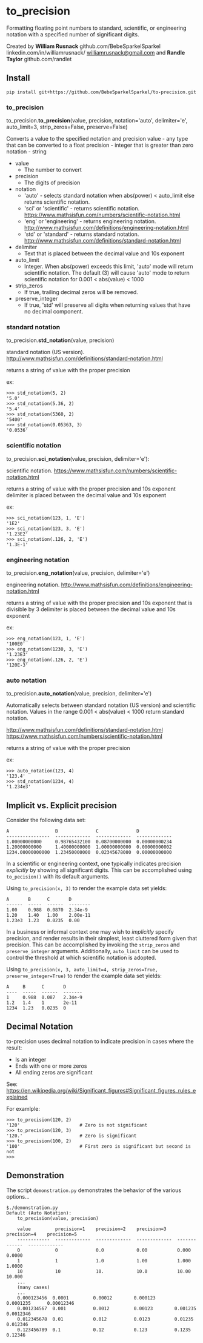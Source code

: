 # to_precision
Formatting floating point numbers to standard, scientific, or engineering notation with a specified number of significant digits.

Created by **William Rusnack**
github.com/BebeSparkelSparkel
linkedin.com/in/williamrusnack/
williamrusnack@gmail.com
and **Randle Taylor**
github.com/randlet

## Install

    pip install git+https://github.com/BebeSparkelSparkel/to-precision.git

### to_precision
to_precision.**to_precision**(value, precision, notation='auto', delimiter='e', auto_limit=3, strip_zeros=False, preserve=False)  

Converts a value to the specified notation and precision
value - any type that can be converted to a float
precision - integer that is greater than zero
notation - string

* value
    * The number to convert
* precision
    * The digits of precision
* notation
    * 'auto' - selects standard notation when abs(power) < auto_limit else returns scientific notation.
    * 'sci' or 'scientific' - returns scientific notation. https://www.mathsisfun.com/numbers/scientific-notation.html
    * 'eng' or 'engineering' - returns engineering notation. http://www.mathsisfun.com/definitions/engineering-notation.html
    * 'std' or 'standard' - returns standard notation. http://www.mathsisfun.com/definitions/standard-notation.html
* delimiter
    * Text that is placed between the decimal value and 10s exponent
* auto_limit
    * Integer. When abs(power) exceeds this limit, 'auto'
    mode will return scientific notation. The default (3) will cause 'auto' mode to return scientific notation for 0.001 < abs(value) < 1000
* strip_zeros
    * If true, trailing decimal zeros will be removed.
* preserve_integer
    * If true, 'std' will preserve all digits when returning
    values that have no decimal component.

### standard notation
to_precision.**std_notation**(value, precision)

standard notation (US version). http://www.mathsisfun.com/definitions/standard-notation.html

returns a string of value with the proper precision

ex:

    >>> std_notation(5, 2)
    '5.0'
    >>> std_notation(5.36, 2)
    '5.4'
    >>> std_notation(5360, 2)
    '5400'
    >>> std_notation(0.05363, 3)
    '0.0536'

### scientific notation
to_precision.**sci_notation**(value, precision, delimiter='e'):

scientific notation. https://www.mathsisfun.com/numbers/scientific-notation.html

returns a string of value with the proper precision and 10s exponent
delimiter is placed between the decimal value and 10s exponent

ex:

    >>> sci_notation(123, 1, 'E')
    '1E2'
    >>> sci_notation(123, 3, 'E')
    '1.23E2'
    >>> sci_notation(.126, 2, 'E')
    '1.3E-1'

### engineering notation
to_precision.**eng_notation**(value, precision, delimiter='e')

engineering notation. http://www.mathsisfun.com/definitions/engineering-notation.html

returns a string of value with the proper precision and 10s exponent that is divisible by 3
delimiter is placed between the decimal value and 10s exponent

ex:

    >>> eng_notation(123, 1, 'E')
    '100E0'
    >>> eng_notation(1230, 3, 'E')
    '1.23E3'
    >>> eng_notation(.126, 2, 'E')
    '120E-3'

### auto notation
to_precision.**auto_notation**(value, precision, delimiter='e')

Automatically selects between standard notation (US version) and scientific notation.
Values in the range 0.001 < abs(value) < 1000 return standard notation.

http://www.mathsisfun.com/definitions/standard-notation.html
https://www.mathsisfun.com/numbers/scientific-notation.html

returns a string of value with the proper precision

ex:

    >>> auto_notation(123, 4)
    '123.4'
    >>> std_notation(1234, 4)
    '1.234e3'

## Implicit vs. Explicit precision

Consider the following data set:

    A                 B              C              D              
    ----------------  -------------  -------------  -------------  
    1.00000000000     0.98765432100  0.08700000000  0.00000000234  
    1.20000000000     1.40000000000  1.00000000000  0.00000000002  
    1234.00000000000  1.23450000000  0.02345678000  0.00000000000 

In a scientific or engineering context, one typically indicates precision *explicitly* by showing all significant digits.  This can be accomplished using `to_pecision()` with its default arguments.

Using `to_precision(x, 3)` to render the example data set yields:

    A       B      C       D         
    ------  -----  ------  --------  
    1.00    0.988  0.0870  2.34e-9   
    1.20    1.40   1.00    2.00e-11  
    1.23e3  1.23   0.0235  0.00

In a business or informal context one may wish to *implicitly* specify precision, and render results in their simplest, least cluttered form given that precision.  This can be accomplished by invoking the `strip_zeros` and `preserve_integer` arguments.  Additionally, `auto_limit` can be used to control the threshold at which scientific notation is adopted.

Using `to_precision(x, 3, auto_limit=4, strip_zeros=True, preserve_integer=True)` to render the example data set yields:

    A     B      C       D        
    ----  -----  ------  -------  
    1     0.988  0.087   2.34e-9  
    1.2   1.4    1       2e-11    
    1234  1.23   0.0235  0 

## Decimal Notation

to-precision uses decimal notation to indicate precision in cases where the result:

* Is an integer
* Ends with one or more zeros
* All ending zeros are significant

See: https://en.wikipedia.org/wiki/Significant_figures#Significant_figures_rules_explained

For examlple:

    >>> to_precision(120, 2)
    '120'                      # Zero is not significant
    >>> to_precision(120, 3)
    '120.'                     # Zero is significant
    >>> to_precision(100, 2)
    '100'                      # First zero is significant but second is not
    >>>


## Demonstration

The script `demonstration.py` demonstrates the behavior of the various options...

    $./demonstration.py 
    Default (Auto Notation):
        to_precision(value, precision)

        value         precision=1    precision=2    precision=3    precision=4    precision=5
        ------------  -------------  -------------  -------------  -------------  -------------
        0             0              0.0            0.00           0.000          0.0000
        1             1              1.0            1.00           1.000          1.0000
        10            10             10.            10.0           10.00          10.000                                           
        ...
        (many cases)
        ...
        0.000123456  0.0001         0.00012        0.000123       0.0001235      0.00012346
        0.001234567  0.001          0.0012         0.00123        0.001235       0.0012346
        0.012345678  0.01           0.012          0.0123         0.01235        0.012346
        0.123456789  0.1            0.12           0.123          0.1235         0.12346
                  
                                                                                                                                  